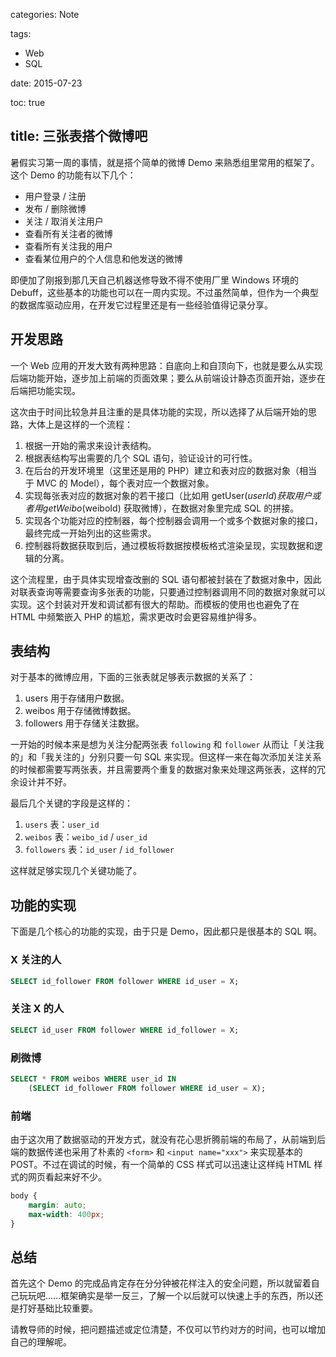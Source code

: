 categories: Note

tags:

- Web
- SQL

date: 2015-07-23

toc: true

title: 三张表搭个微博吧
---

暑假实习第一周的事情，就是搭个简单的微博 Demo 来熟悉组里常用的框架了。这个 Demo 的功能有以下几个<!--more-->：

* 用户登录 / 注册
* 发布 / 删除微博
* 关注 / 取消关注用户
* 查看所有关注者的微博
* 查看所有关注我的用户
* 查看某位用户的个人信息和他发送的微博

即便加了刚报到那几天自己机器送修导致不得不使用厂里 Windows 环境的 Debuff，这些基本的功能也可以在一周内实现。不过虽然简单，但作为一个典型的数据库驱动应用，在开发它过程里还是有一些经验值得记录分享。


## 开发思路
一个 Web 应用的开发大致有两种思路：自底向上和自顶向下，也就是要么从实现后端功能开始，逐步加上前端的页面效果；要么从前端设计静态页面开始，逐步在后端把功能实现。

这次由于时间比较急并且注重的是具体功能的实现，所以选择了从后端开始的思路，大体上是这样的一个流程：

1. 根据一开始的需求来设计表结构。
2. 根据表结构写出需要的几个 SQL 语句，验证设计的可行性。
3. 在后台的开发环境里（这里还是用的 PHP）建立和表对应的数据对象（相当于 MVC 的 Model），每个表对应一个数据对象。
4. 实现每张表对应的数据对象的若干接口（比如用 getUser($userId) 获取用户或者用 getWeibo($weiboId) 获取微博），在数据对象里完成 SQL 的拼接。
5. 实现各个功能对应的控制器，每个控制器会调用一个或多个数据对象的接口，最终完成一开始列出的这些需求。
6. 控制器将数据获取到后，通过模板将数据按模板格式渲染呈现，实现数据和逻辑的分离。

这个流程里，由于具体实现增查改删的 SQL 语句都被封装在了数据对象中，因此对联表查询等需要查询多张表的功能，只要通过控制器调用不同的数据对象就可以实现。这个封装对开发和调试都有很大的帮助。而模板的使用也也避免了在 HTML 中频繁嵌入 PHP 的尴尬，需求更改时会更容易维护得多。


## 表结构
对于基本的微博应用，下面的三张表就足够表示数据的关系了：

1. users 用于存储用户数据。
2. weibos 用于存储微博数据。
3. followers 用于存储关注数据。

一开始的时候本来是想为关注分配两张表 `following` 和 `follower` 从而让「关注我的」和「我关注的」分别只要一句 SQL 来实现。但这样一来在每次添加关注关系的时候都需要写两张表，并且需要两个重复的数据对象来处理这两张表，这样的冗余设计并不好。

最后几个关键的字段是这样的：

1. `users` 表：`user_id`
2. `weibos` 表：`weibo_id` / `user_id`
3. `followers` 表：`id_user` / `id_follower`

这样就足够实现几个关键功能了。


## 功能的实现
下面是几个核心的功能的实现，由于只是 Demo，因此都只是很基本的 SQL 啊。

### X 关注的人
``` sql
SELECT id_follower FROM follower WHERE id_user = X;
```

### 关注 X 的人
``` sql
SELECT id_user FROM follower WHERE id_follower = X;
```

### 刷微博
``` sql
SELECT * FROM weibos WHERE user_id IN
    (SELECT id_follower FROM follower WHERE id_user = X);
```


### 前端
由于这次用了数据驱动的开发方式，就没有花心思折腾前端的布局了，从前端到后端的数据传递也采用了朴素的 `<form>` 和 `<input name="xxx">` 来实现基本的 POST。不过在调试的时候，有一个简单的 CSS 样式可以迅速让这样纯 HTML 样式的网页看起来好不少。

``` css
body {
    margin: auto;
    max-width: 400px;
}
```


## 总结
首先这个 Demo 的完成品肯定存在分分钟被花样注入的安全问题，所以就留着自己玩玩吧……框架确实是举一反三，了解一个以后就可以快速上手的东西，所以还是打好基础比较重要。

请教导师的时候，把问题描述或定位清楚，不仅可以节约对方的时间，也可以增加自己的理解呢。

